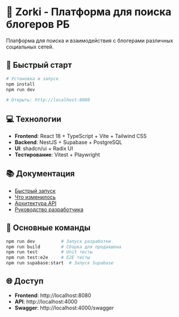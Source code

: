 # 🚀 Zorki - Платформа для поиска блогеров РБ

Платформа для поиска и взаимодействия с блогерами различных социальных сетей.

## 🎯 Быстрый старт

```bash
# Установка и запуск
npm install
npm run dev

# Открыть: http://localhost:8080
```

## 💻 Технологии

- **Frontend**: React 18 + TypeScript + Vite + Tailwind CSS
- **Backend**: NestJS + Supabase + PostgreSQL
- **UI**: shadcn/ui + Radix UI
- **Тестирование**: Vitest + Playwright

## 📚 Документация

- [Быстрый запуск](QUICK_START.md)
- [Что изменилось](WHAT_CHANGED.md)
- [Архитектура API](docs/API_ARCHITECTURE.md)
- [Руководство разработчика](docs/DEVELOPMENT.md)



## 📁 Основные команды

```bash
npm run dev          # Запуск разработки
npm run build        # Сборка для продакшена
npm run test         # Unit тесты
npm run test:e2e     # E2E тесты
npm run supabase:start  # Запуск Supabase
```

## 🌐 Доступ

- **Frontend**: http://localhost:8080
- **API**: http://localhost:4000
- **Swagger**: http://localhost:4000/swagger
